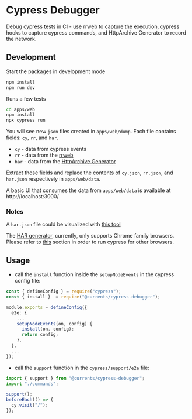 # Cypress Debugger

Debug cypress tests in CI - use rrweb to capture the execution, cypress hooks to capture cypress commands, and HttpArchive Generator to record the network.

## Development

Start the packages in development mode

```sh
npm install
npm run dev
```

Runs a few tests

```sh
cd apps/web
npm install
npx cypress run
```

You will see new `json` files created in `apps/web/dump`. Each file contains fields: `cy`, `rr`, and `har`. 

- `cy` - data from cypress events
- `rr` - data from the [rrweb](https://www.npmjs.com/package/rrweb)
- `har` - data from the [HttpArchive Generator]((https://github.com/NeuraLegion/cypress-har-generator))

Extract those fields and replace the contents of `cy.json`, `rr.json`, and `har.json` respectively in `apps/web/data`.

A basic UI that consumes the data from `apps/web/data` is available at http://localhost:3000/

### Notes

A `har.json` file could be visualized with [this tool](https://toolbox.googleapps.com/apps/har_analyzer/)

The [HAR generator](https://github.com/NeuraLegion/cypress-har-generator), currently, only supports Chrome family browsers. Please refer to [this](https://github.com/NeuraLegion/cypress-har-generator#generating-a-har-file) section in order to run cypress for other browsers.


## Usage

- call the `install` function inside the `setupNodeEvents` in the cypress config file:
```typescript
const { defineConfig } = require("cypress");
const { install }  = require("@currents/cypress-debugger");

module.exports = defineConfig({
  e2e: {
    ...
    setupNodeEvents(on, config) {
      install(on, config);
      return config;
    },
  },
  ...
});
```

- call the `support` function in the `cypress/support/e2e` file:
```typescript
import { support } from "@currents/cypress-debugger";
import "./commands";

support();
beforeEach(() => {
  cy.visit("/");
});

```

